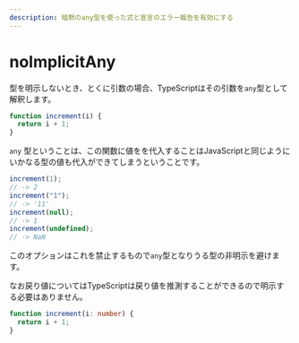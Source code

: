 ```yaml
---
description: 暗黙のany型を使った式と宣言のエラー報告を有効にする
---
```


# noImplicitAny

型を明示しないとき、とくに引数の場合、TypeScriptはその引数を`any`型として解釈します。

```typescript
function increment(i) {
  return i + 1;
}
```

`any` 型ということは、この関数に値をを代入することはJavaScriptと同じようにいかなる型の値も代入ができてしまうということです。

```typescript
increment(1);
// -> 2
increment("1");
// -> '11'
increment(null);
// -> 1
increment(undefined);
// -> NaN
```

このオプションはこれを禁止するもので`any`型となりうる型の非明示を避けます。

なお戻り値についてはTypeScriptは戻り値を推測することができるので明示する必要はありません。

```typescript
function increment(i: number) {
  return i + 1;
}
```
